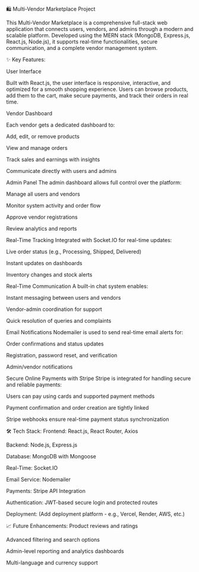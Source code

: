 🛍️ Multi-Vendor Marketplace Project

This Multi-Vendor Marketplace is a comprehensive full-stack web application that connects users, vendors, and admins through a modern and scalable platform. Developed using the MERN stack (MongoDB, Express.js, React.js, Node.js), it supports real-time functionalities, secure communication, and a complete vendor management system.

✨ Key Features:

User Interface

Built with React.js, the user interface is responsive, interactive, and optimized for a smooth shopping experience. Users can browse products, add them to the cart, make secure payments, and track their orders in real time.

Vendor Dashboard

Each vendor gets a dedicated dashboard to:

Add, edit, or remove products

View and manage orders

Track sales and earnings with insights

Communicate directly with users and admins

Admin Panel
The admin dashboard allows full control over the platform:

Manage all users and vendors

Monitor system activity and order flow

Approve vendor registrations

Review analytics and reports

Real-Time Tracking
Integrated with Socket.IO for real-time updates:

Live order status (e.g., Processing, Shipped, Delivered)

Instant updates on dashboards

Inventory changes and stock alerts

Real-Time Communication
A built-in chat system enables:

Instant messaging between users and vendors

Vendor-admin coordination for support

Quick resolution of queries and complaints

Email Notifications
Nodemailer is used to send real-time email alerts for:

Order confirmations and status updates

Registration, password reset, and verification

Admin/vendor notifications

Secure Online Payments with Stripe
Stripe is integrated for handling secure and reliable payments:

Users can pay using cards and supported payment methods

Payment confirmation and order creation are tightly linked

Stripe webhooks ensure real-time payment status synchronization

🛠️ Tech Stack:
Frontend: React.js, React Router, Axios

Backend: Node.js, Express.js

Database: MongoDB with Mongoose

Real-Time: Socket.IO

Email Service: Nodemailer

Payments: Stripe API Integration

Authentication: JWT-based secure login and protected routes

Deployment: (Add deployment platform - e.g., Vercel, Render, AWS, etc.)

📈 Future Enhancements:
Product reviews and ratings

Advanced filtering and search options

Admin-level reporting and analytics dashboards

Multi-language and currency support

